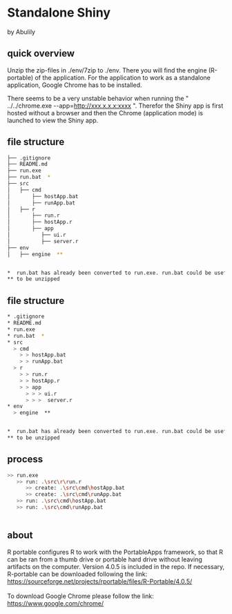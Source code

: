 # Standalone Shiny
by Abulily

## quick overview
Unzip the zip-files in ./env/7zip to ./env. There you will find the engine (R-portable) of the application. For the application to work as a standalone application, Google Chrome has to be installed.

There seems to be a very unstable behavior when running the " ../../chrome.exe --app=http://xxx.x.x.x:xxxx ". Therefor the Shiny app is first hosted without a browser and then the Chrome (application mode) is launched to view the Shiny app.


## file structure
```bash
├── .gitignore
├── README.md
├── run.exe
├── run.bat  *
├── src
│   ├── cmd
│       ├── hostApp.bat
│       ├── runApp.bat
│   ├── r
│       ├── run.r
│       ├── hostApp.r
│       ├── app
│          ├── ui.r
│          ├── server.r
├── env
│   ├── engine  **


*  run.bat has already been converted to run.exe. run.bat could be usefull for debugging.
** to be unzipped

```

## file structure
```bash
* .gitignore
* README.md
* run.exe
* run.bat  *
* src
  > cmd
    > > hostApp.bat
    > > runApp.bat
  > r
    > > run.r
    > > hostApp.r
    > > app
      > > > ui.r
      > > >  server.r
* env
  > engine  **


*  run.bat has already been converted to run.exe. run.bat could be usefull for debugging.
** to be unzipped

```


## process
```bash
>> run.exe
   >> run: .\src\r\run.r
      >> create: .\src\cmd\hostApp.bat
      >> create: .\src\cmd\runApp.bat
   >> run: .\src\cmd\hostApp.bat
   >> run: .\src\cmd\runApp.bat
  
```

## about

R portable configures R to work with the PortableApps framework, so that R can be ran from a thumb drive or portable hard drive without leaving artifacts on the computer. Version 4.0.5 is included in the repo. If necessary, R-portable can be downloaded following the link:  
https://sourceforge.net/projects/rportable/files/R-Portable/4.0.5/
\
\
To download Google Chrome please follow the link:  
https://www.google.com/chrome/
